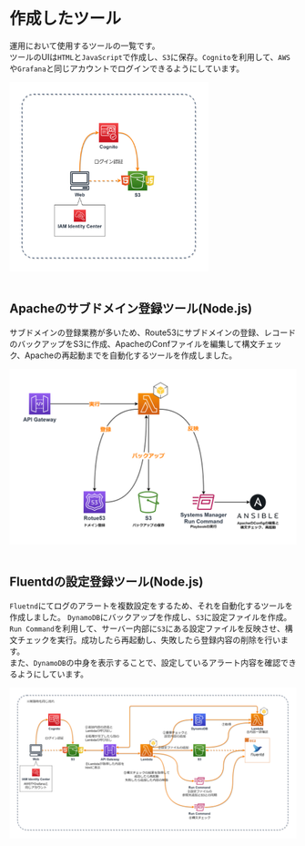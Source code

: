 # 作成したツール
運用において使用するツールの一覧です。<br>
ツールのUIは`HTML`と`JavaScript`で作成し、`S3`に保存。`Cognito`を利用して、`AWS`や`Grafana`と同じアカウントでログインできるようにしています。<br>

<img src="image/Toolのアカウント.drawio.png" width="350" /><br><br>

## Apacheのサブドメイン登録ツール(Node.js)
サブドメインの登録業務が多いため、Route53にサブドメインの登録、レコードのバックアップをS3に作成、ApacheのConfファイルを編集して構文チェック、Apacheの再起動までを自動化するツールを作成しました。<br>

<img src="image/ドメイン登録.drawio.png" width="550" /><br><br>

## Fluentdの設定登録ツール(Node.js)
`Fluetnd`にてログのアラートを複数設定をするため、それを自動化するツールを作成しました。
`DynamoDB`にバックアップを作成し、`S3`に設定ファイルを作成。`Run Command`を利用して、サーバー内部に`S3`にある設定ファイルを反映させ、構文チェックを実行。成功したら再起動し、失敗したら登録内容の削除を行います。<br>
また、`DynamoDB`の中身を表示することで、設定しているアラート内容を確認できるようにしています。<br>

<img src="image/FluentdTool.drawio.png" width="850" /><br><br>